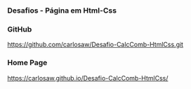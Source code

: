 ### Desafios - Página em Html-Css

### GitHub
https://github.com/carlosaw/Desafio-CalcComb-HtmlCss.git

### Home Page
https://carlosaw.github.io/Desafio-CalcComb-HtmlCss/